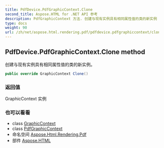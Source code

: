 ```yaml
---
title: PdfDevice.PdfGraphicContext.Clone
second_title: Aspose.HTML for .NET API 参考
description: PdfGraphicContext 方法. 创建与现有实例具有相同属性值的类的新实例
type: docs
weight: 90
url: /zh/net/aspose.html.rendering.pdf/pdfdevice.pdfgraphiccontext/clone/
---
```

## PdfDevice.PdfGraphicContext.Clone method

创建与现有实例具有相同属性值的类的新实例。

```csharp
public override GraphicContext Clone()
```

### 返回值

GraphicContext 实例

### 也可以看看

* class [GraphicContext](../../../aspose.html.rendering/graphiccontext/)
* class [PdfGraphicContext](../)
* 命名空间 [Aspose.Html.Rendering.Pdf](../../pdfdevice.pdfgraphiccontext/)
* 部件 [Aspose.HTML](../../../)


